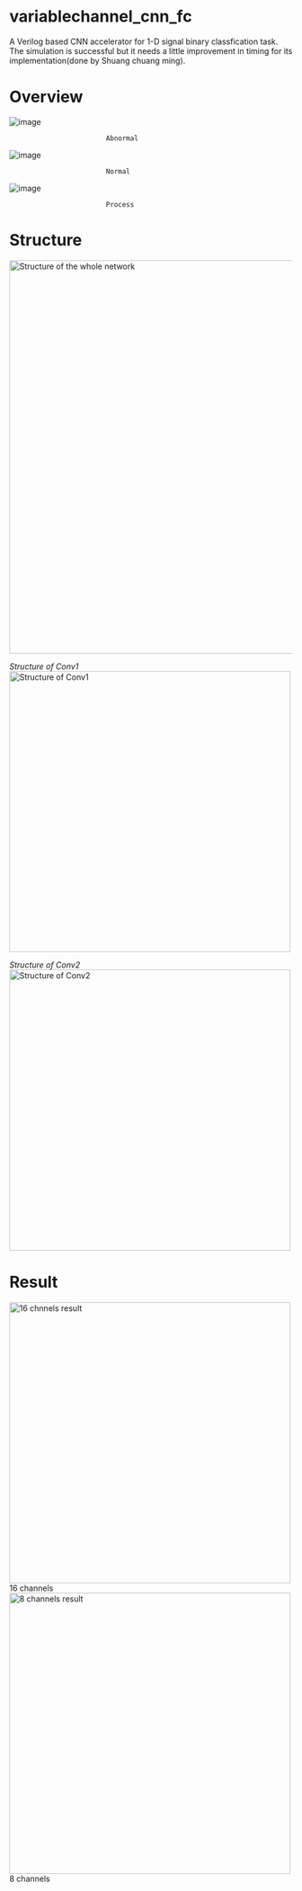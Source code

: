 # variablechannel_cnn_fc
  A Verilog based CNN accelerator for 1-D signal binary classfication task. The simulation is successful but it needs a little improvement in timing for its implementation(done by Shuang chuang ming).
# Overview

![image](https://github.com/user-attachments/assets/b995c34b-1d2c-4fe8-b803-105cf22cd7aa) 

                            Abnormal


![image](https://github.com/user-attachments/assets/cc3e1323-51dc-4f36-a592-ed38c7c0437c) 

                            Normal


![image](https://github.com/user-attachments/assets/d7a10792-17c2-4cad-975a-e9e76eb7206d)

                            Process

# Structure

<img src = "https://github.com/user-attachments/assets/7de69c55-7eb3-4b64-bbd1-27ef89b8720a" alt = "Structure of the whole network" width = "700"/>

*Structure of Conv1*
<img alt="Structure of Conv1" src="https://github.com/user-attachments/assets/7178b4c6-27ce-4eb1-96ba-ee9d16207702" width = "500"/>


*Structure of Conv2*
<img alt = "Structure of Conv2" src = "https://github.com/user-attachments/assets/9b1ed052-bc20-4fcf-8193-412f1f115edb" width = "500"/>


# Result

<img alt="16 chnnels result" src="https://github.com/user-attachments/assets/4a3dd5f6-3a5b-4fbd-9ea2-7b458d3b45c2" width = "500"/>
16 channels

<img alt="8 channels result" src = "https://github.com/user-attachments/assets/eb7d1e95-24ec-4f50-a17c-72fba1f445fd" width = "500"/>
8 channels











